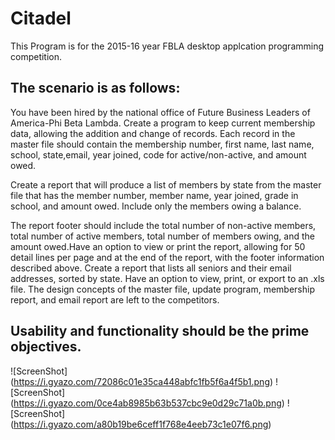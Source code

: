 # Citadel

This Program is for the 2015-16 year FBLA desktop applcation programming competition.

The scenario is as follows:
 -------------------------------------------------------------------------------------------------------------
You have been hired by the national office of Future Business Leaders of America-Phi Beta Lambda.
Create a program to keep current membership data, allowing the addition and change of records. Each record 
in the master file should contain the membership number, first name, last name, school, state,email,
year joined, code for  active/non-active, and amount owed.

Create a report that will produce a list of members by state from the master file that has the member number,
member name, year joined, grade in school, and amount owed. Include only the members owing a balance.

The report footer should include the total number of non-active members, total number of active members, 
total number of members owing, and the amount owed.Have an option to view or print the report, allowing
for 50 detail lines per page and at the end of the report, with the footer information described above. Create a 
report that lists all seniors and their email addresses, sorted by state.
Have an option to view, print, or export to an .xls file. The design concepts of the master file, 
update program, membership report, and email report are left to the competitors.

Usability and functionality should be the prime objectives.
 -------------------------------------------------------------------------------------------------------------

 ![ScreenShot] (https://i.gyazo.com/72086c01e35ca448abfc1fb5f6a4f5b1.png)
 ![ScreenShot] (https://i.gyazo.com/0ce4ab8985b63b537cbc9e0d29c71a0b.png)
 ![ScreenShot] (https://i.gyazo.com/a80b19be6ceff1f768e4eeb73c1e07f6.png)